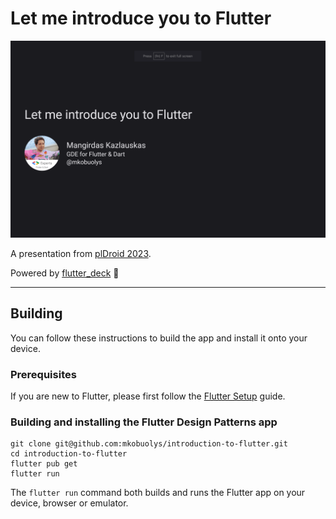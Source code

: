 # Let me introduce you to Flutter

![Header image](images/header.png)

A presentation from [plDroid 2023](https://pldroid.com/).

Powered by [flutter_deck](https://pub.dev/packages/flutter_deck) 🚀

---

## Building

You can follow these instructions to build the app and install it onto your device.

### Prerequisites

If you are new to Flutter, please first follow the [Flutter Setup](https://flutter.dev/setup/) guide.

### Building and installing the Flutter Design Patterns app

```
git clone git@github.com:mkobuolys/introduction-to-flutter.git
cd introduction-to-flutter
flutter pub get
flutter run
```

The `flutter run` command both builds and runs the Flutter app on your device, browser or emulator.
